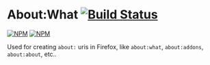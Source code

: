 # About:What [![Build Status](https://travis-ci.org/jetpack-labs/about-what.png)](https://travis-ci.org/jetpack-labs/about-what)

[![NPM](https://nodei.co/npm/about-what.png?stars&downloads)](https://nodei.co/npm/about-what/)
[![NPM](https://nodei.co/npm-dl/about-what.png)](https://nodei.co/npm/about-what)

Used for creating `about:` uris in Firefox, like `about:what`, `about:addons`, `about:about`, etc..
